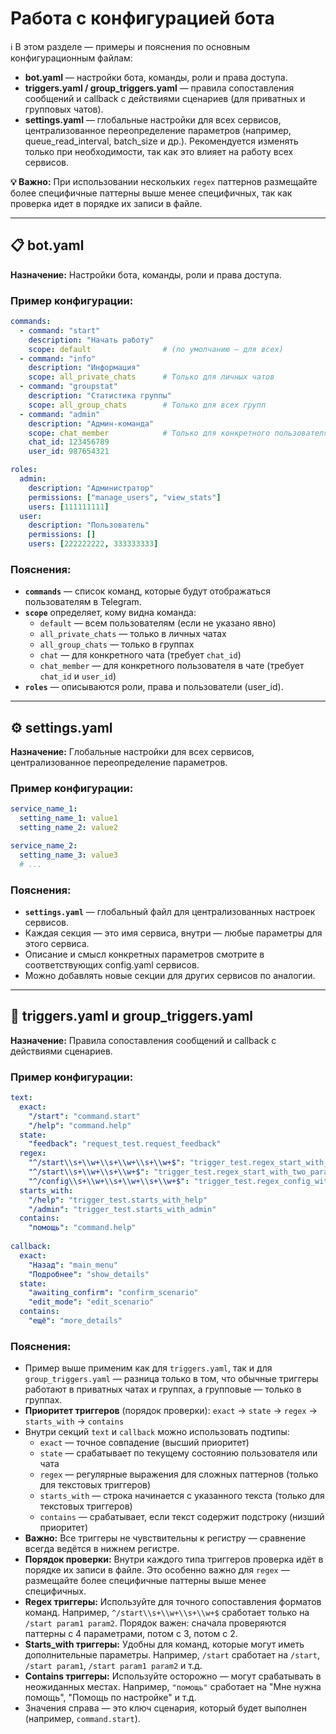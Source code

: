 # Работа с конфигурацией бота

ℹ️ В этом разделе — примеры и пояснения по основным конфигурационным файлам:
- **bot.yaml** — настройки бота, команды, роли и права доступа.
- **triggers.yaml / group_triggers.yaml** — правила сопоставления сообщений и callback с действиями сценариев (для приватных и групповых чатов).
- **settings.yaml** — глобальные настройки для всех сервисов, централизованное переопределение параметров (например, queue_read_interval, batch_size и др.). Рекомендуется изменять только при необходимости, так как это влияет на работу всех сервисов. 

**💡 Важно:** При использовании нескольких `regex` паттернов размещайте более специфичные паттерны выше менее специфичных, так как проверка идет в порядке их записи в файле. 

---

## 📋 bot.yaml

**Назначение:** Настройки бота, команды, роли и права доступа.

### Пример конфигурации:

```yaml
commands:
  - command: "start"
    description: "Начать работу"
    scope: default                # (по умолчанию — для всех)
  - command: "info"
    description: "Информация"
    scope: all_private_chats      # Только для личных чатов
  - command: "groupstat"
    description: "Статистика группы"
    scope: all_group_chats        # Только для всех групп
  - command: "admin"
    description: "Админ-команда"
    scope: chat_member            # Только для конкретного пользователя в чате
    chat_id: 123456789
    user_id: 987654321

roles:
  admin:
    description: "Администратор"
    permissions: ["manage_users", "view_stats"]
    users: [111111111]
  user:
    description: "Пользователь"
    permissions: []
    users: [222222222, 333333333]
```

### Пояснения:

- **`commands`** — список команд, которые будут отображаться пользователям в Telegram.
- **`scope`** определяет, кому видна команда:
    - `default` — всем пользователям (если не указано явно)
    - `all_private_chats` — только в личных чатах
    - `all_group_chats` — только в группах
    - `chat` — для конкретного чата (требует `chat_id`)
    - `chat_member` — для конкретного пользователя в чате (требует `chat_id` и `user_id`)
- **`roles`** — описываются роли, права и пользователи (user_id).

---

## ⚙️ settings.yaml

**Назначение:** Глобальные настройки для всех сервисов, централизованное переопределение параметров.

### Пример конфигурации:

```yaml
service_name_1:
  setting_name_1: value1
  setting_name_2: value2

service_name_2:
  setting_name_3: value3
  # ...
```

### Пояснения:

- **`settings.yaml`** — глобальный файл для централизованных настроек сервисов.
- Каждая секция — это имя сервиса, внутри — любые параметры для этого сервиса.
- Описание и смысл конкретных параметров смотрите в соответствующих config.yaml сервисов.
- Можно добавлять новые секции для других сервисов по аналогии.

---

## 🔗 triggers.yaml и group_triggers.yaml

**Назначение:** Правила сопоставления сообщений и callback с действиями сценариев.

### Пример конфигурации:

```yaml
text:
  exact:
    "/start": "command.start"
    "/help": "command.help"
  state:
    "feedback": "request_test.request_feedback"
  regex:
    "^/start\\s+\\w+\\s+\\w+\\s+\\w+$": "trigger_test.regex_start_with_three_params"
    "^/start\\s+\\w+\\s+\\w+$": "trigger_test.regex_start_with_two_params"
    "^/config\\s+\\w+\\s+\\w+\\s+\\w+$": "trigger_test.regex_config_with_three_params"
  starts_with:
    "/help": "trigger_test.starts_with_help"
    "/admin": "trigger_test.starts_with_admin"
  contains:
    "помощь": "command.help"
  
callback:
  exact:
    "Назад": "main_menu"
    "Подробнее": "show_details"
  state:
    "awaiting_confirm": "confirm_scenario"
    "edit_mode": "edit_scenario"
  contains:
    "ещё": "more_details"
```

### Пояснения:

- Пример выше применим как для `triggers.yaml`, так и для `group_triggers.yaml` — разница только в том, что обычные триггеры работают в приватных чатах и группах, а групповые — только в группах.
- **Приоритет триггеров** (порядок проверки): `exact` → `state` → `regex` → `starts_with` → `contains`
- Внутри секций `text` и `callback` можно использовать подтипы:
    - `exact` — точное совпадение (высший приоритет)
    - `state` — срабатывает по текущему состоянию пользователя или чата
    - `regex` — регулярные выражения для сложных паттернов (только для текстовых триггеров)
    - `starts_with` — строка начинается с указанного текста (только для текстовых триггеров)
    - `contains` — срабатывает, если текст содержит подстроку (низший приоритет)
- **Важно:** Все триггеры не чувствительны к регистру — сравнение всегда ведётся в нижнем регистре.
- **Порядок проверки:** Внутри каждого типа триггеров проверка идёт в порядке их записи в файле. Это особенно важно для `regex` — размещайте более специфичные паттерны выше менее специфичных.
- **Regex триггеры:** Используйте для точного сопоставления форматов команд. Например, `^/start\\s+\\w+\\s+\\w+$` сработает только на `/start param1 param2`. Порядок важен: сначала проверяются паттерны с 4 параметрами, потом с 3, потом с 2.
- **Starts_with триггеры:** Удобны для команд, которые могут иметь дополнительные параметры. Например, `/start` сработает на `/start`, `/start param1`, `/start param1 param2` и т.д.
- **Contains триггеры:** Используйте осторожно — могут срабатывать в неожиданных местах. Например, `"помощь"` сработает на "Мне нужна помощь", "Помощь по настройке" и т.д.
- Значения справа — это ключ сценария, который будет выполнен (например, `command.start`).